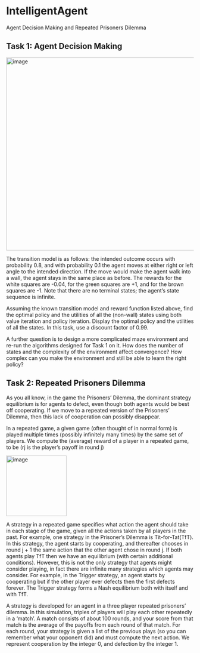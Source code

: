 # IntelligentAgent
Agent Decision Making and Repeated Prisoners Dilemma

## Task 1: Agent Decision Making

<img width="517" alt="image" src="https://github.com/oliver-uiuc/IntelligentAgent/assets/143446110/1a2fa2ab-577b-465f-9a7a-72b548037e2f">

The transition model is as follows: the intended outcome occurs with probability 0.8, and
with probability 0.1 the agent moves at either right or left angle to the intended direction. If the
move would make the agent walk into a wall, the agent stays in the same place as before. The
rewards for the white squares are -0.04, for the green squares are +1, and for the brown
squares are -1. Note that there are no terminal states; the agent’s state sequence is infinite.

Assuming the known transition model and reward function listed above, find the
optimal policy and the utilities of all the (non-wall) states using both value iteration and
policy iteration. Display the optimal policy and the utilities of all the states. 
In this task, use a discount factor of 0.99.

A further question is to design a more complicated maze environment and
re-run the algorithms designed for Task 1 on it. How does the number of states and the
complexity of the environment affect convergence? How complex can you make the
environment and still be able to learn the right policy?

## Task 2: Repeated Prisoners Dilemma

As you all know, in the game the Prisoners’ Dilemma, the dominant strategy equilibrium is for agents to defect, even though both agents would be best off cooperating. 
If we move to a repeated version of the Prisoners’ Dilemma, then this lack of cooperation can possibly disappear.

In a repeated game, a given game (often thought of in normal form) is played multiple times (possibly infinitely many times) 
by the same set of players. We compute the (average) reward of a player in a repeated game, to be (rj is the player’s payoff in round j)

<img width="162" alt="image" src="https://github.com/oliver-uiuc/IntelligentAgent/assets/143446110/e931fc78-ed14-41af-9fc4-e81198dfb28e">

A strategy in a repeated game specifies what action the agent should take in each stage of the game, given all the actions taken by all players in the past. 
For example, one strategy in the Prisoner’s Dilemma is Tit-for-Tat(TfT). In this strategy, the agent starts by cooperating, and thereafter chooses in 
round j + 1 the same action that the other agent chose in round j. If both agents play TfT then we have an equilibrium (with certain additional conditions).
However, this is not the only strategy that agents might consider playing, in fact there are infinite many strategies which agents may consider. 
For example, in the Trigger strategy, an agent starts by cooperating but if the other player ever defects then the first defects forever. 
The Trigger strategy forms a Nash equilibrium both with itself and with TfT.

A strategy is developed for an agent in a three player repeated prisoners’ dilemma. In this simulation, triples of players will play each other 
repeatedly in a ‘match’. A match consists of about 100 rounds, and your score from that match is the average of the payoffs from each round of 
that match. For each round, your strategy is given a list of the previous plays (so you can remember what your opponent did) and must compute 
the next action. We represent cooperation by the integer 0, and defection by the integer 1.
